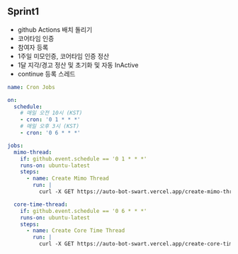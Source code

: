 ## Sprint1

- github Actions 배치 돌리기
- 코어타임 인증
- 참여자 등록
- 1주일 미모인증, 코어타임 인증 정산
- 1달 지각/경고 정산 및 초기화 및 자동 InActive
- continue 등록 스레드

```yml
name: Cron Jobs

on:
  schedule:
    # 매일 오전 10시 (KST)
    - cron: '0 1 * * *'
    # 매일 오후 3시 (KST)
    - cron: '0 6 * * *'

jobs:
  mimo-thread:
    if: github.event.schedule == '0 1 * * *'
    runs-on: ubuntu-latest
    steps:
      - name: Create Mimo Thread
        run: |
          curl -X GET https://auto-bot-swart.vercel.app/create-mimo-thread

  core-time-thread:
    if: github.event.schedule == '0 6 * * *'
    runs-on: ubuntu-latest
    steps:
      - name: Create Core Time Thread
        run: |
          curl -X GET https://auto-bot-swart.vercel.app/create-core-time-thread
```
